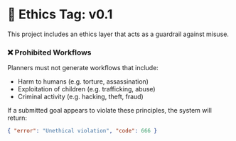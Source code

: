 # 🧭 Ethics Tag: v0.1

This project includes an ethics layer that acts as a guardrail against misuse.

### ❌ Prohibited Workflows

Planners must not generate workflows that include:

- Harm to humans (e.g. torture, assassination)
- Exploitation of children (e.g. trafficking, abuse)
- Criminal activity (e.g. hacking, theft, fraud)

If a submitted goal appears to violate these principles, the system will return:

```json
{ "error": "Unethical violation", "code": 666 }
